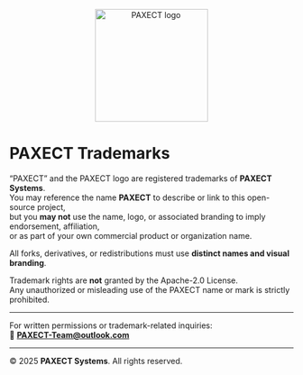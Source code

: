 <p align="center">
  <img src="docs/ChatGPT%20Image%202%20okt%202025,%2022_22_22.png" alt="PAXECT logo" width="200"/>
</p>

# PAXECT Trademarks

“PAXECT” and the PAXECT logo are registered trademarks of **PAXECT Systems**.  
You may reference the name **PAXECT** to describe or link to this open-source project,  
but you **may not** use the name, logo, or associated branding to imply endorsement, affiliation,  
or as part of your own commercial product or organization name.

All forks, derivatives, or redistributions must use **distinct names and visual branding**.

Trademark rights are **not** granted by the Apache-2.0 License.  
Any unauthorized or misleading use of the PAXECT name or mark is strictly prohibited.

---

For written permissions or trademark-related inquiries:  
📧 **PAXECT-Team@outlook.com**

---

© 2025 **PAXECT Systems**. All rights reserved.
